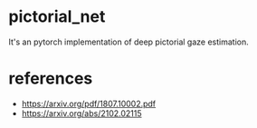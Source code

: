 # pictorial_net
It's an pytorch implementation of deep pictorial gaze estimation.
# references
* https://arxiv.org/pdf/1807.10002.pdf
* https://arxiv.org/abs/2102.02115